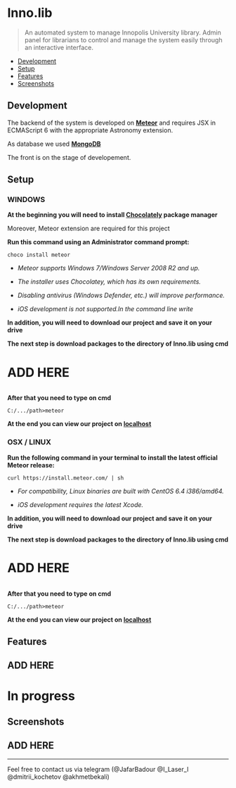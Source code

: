 # Inno.lib

> An automated system to manage Innopolis University library. Admin panel for librarians to control and manage the system easily through an interactive interface.

 + [Development](#development)
 + [Setup](#setup)
 + [Features](#features)
 + [Screenshots](meta/README.md)

## Development
The backend of the system is developed on **[Meteor](https://www.meteor.com/)** and requires JSX in ECMAScript 6 with the appropriate Astronomy extension.

As database we used **[MongoDB](https://www.mongodb.com/)**

The front is on the stage of developement.

## Setup

### WINDOWS

**At the beginning you will need to install **[Chocolately](https://chocolatey.org/install)** package manager**

Moreover, Meteor extension are required for this project

**Run this command using an Administrator command prompt:**
```shell
choco install meteor
```

+ _Meteor supports Windows 7/Windows Server 2008 R2 and up._

+ _The installer uses Chocolatey, which has its own requirements._

+ _Disabling antivirus (Windows Defender, etc.) will improve performance._

+ _iOS development is not supported.In the command line write_


**In addition, you will need to download our project and save it on your drive**

**The next step is download packages to the directory of Inno.lib using cmd**

# ADD HERE
```shell

```

**After that you need to type on cmd**
```shell
C:/.../path>meteor
```

**At the end you can view our project on **[localhost](http://localhost:3000/)****



### OSX / LINUX

**Run the following command in your terminal to install the latest official Meteor release:**
```shell
curl https://install.meteor.com/ | sh
```

+ _For compatibility, Linux binaries are built with CentOS 6.4 i386/amd64._

+ _iOS development requires the latest Xcode._

**In addition, you will need to download our project and save it on your drive**

**The next step is download packages to the directory of Inno.lib using cmd**

# ADD HERE
```shell

```

**After that you need to type on cmd**
```shell
C:/.../path>meteor
```

**At the end you can view our project on **[localhost](http://localhost:3000/)****


## Features

## ADD HERE
# In progress

## Screenshots

## ADD HERE

--------------------------
Feel free to contact us via telegram (@JafarBadour @I_Laser_I @dmitrii_kochetov @akhmetbekali)

